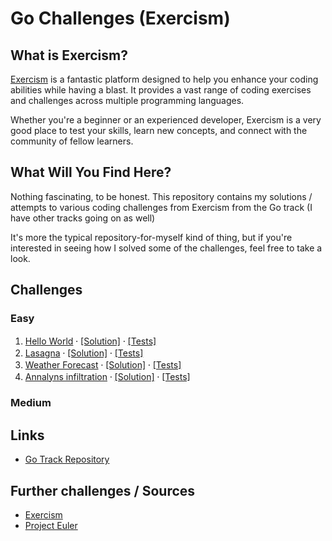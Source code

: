 
# Go Challenges (Exercism)

## What is Exercism?

[Exercism](https://exercism.org/) is a fantastic platform designed to help you enhance your coding abilities
while having a blast. It provides a vast range of coding exercises and challenges across multiple programming languages.

Whether you're a beginner or an experienced developer, Exercism is a very good place to test your skills,
learn new concepts, and connect with the community of fellow learners.

## What Will You Find Here?

Nothing fascinating, to be honest. This repository contains my solutions / attempts
to various coding challenges from Exercism from the Go track (I have other tracks going on as well)

It's more the typical repository-for-myself kind of thing, but if you're interested in seeing how I solved
some of the challenges, feel free to take a look.

## Challenges

### Easy

1. [Hello World](./hello-world/README.md)  ⸱  [[Solution]](./hello-world/hello_world.go) ⸱ [[Tests]](./hello-world/hello_world_test.go)
2. [Lasagna](./lasagna/README.md)  ⸱  [[Solution]](./lasagna/lasagna.go) ⸱ [[Tests]](./lasagna/lasagna_test.go)
3. [Weather Forecast](./weather-forecast/README.md)  ⸱  [[Solution]](./weather-forecast/weather_forecast.go) ⸱ [[Tests]](./weather-forecast/weather_forecast_test.go)
4. [Annalyns infiltration](./annalyns-infiltration/README.md)  ⸱  [[Solution]](./annalyns-infiltration/annalyns_infiltration.go) ⸱ [[Tests]](./annalyns-infiltration/annalyns_infiltration_test.go)
### Medium


## Links

- [Go Track Repository](https://github.com/exercism/go)



## Further challenges / Sources

- [Exercism](https://exercism.org/)
- [Project Euler](https://projecteuler.net/archives)